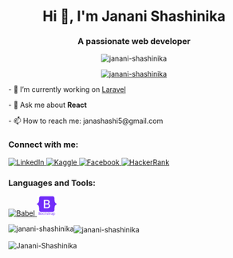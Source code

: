 <!DOCTYPE html>
<html lang="en">

<head>
    <meta charset="UTF-8">
    <meta http-equiv="X-UA-Compatible" content="IE=edge">
    <meta name="viewport" content="width=device-width, initial-scale=1.0">
    <title>Janani Shashinika - Web Developer</title>
</head>

<body>
    <h1 align="center">Hi 👋, I'm Janani Shashinika</h1>
    <h3 align="center">A passionate web developer</h3>

<p align="center">
        <img src="https://komarev.com/ghpvc/?username=janani-shashinika&label=Profile%20views&color=0e75b6&style=flat"
            alt="janani-shashinika" />
    </p>

  <p align="center">
        <a href="https://github.com/ryo-ma/github-profile-trophy">
            <img src="https://github-profile-trophy.vercel.app/?username=janani-shashinika" alt="janani-shashinika" />
        </a>
    </p>

  <p>- 🔭 I’m currently working on <a href="projects">Laravel</a></p>
    <p>- 💬 Ask me about <strong>React</strong></p>
    <p>- 📫 How to reach me: janashashi5@gmail.com</p>

  <h3>Connect with me:</h3>
    <p>
        <a href="https://linkedin.com/in/janani-shashinika" target="_blank" rel="noopener noreferrer">
            <img src="https://raw.githubusercontent.com/rahuldkjain/github-profile-readme-generator/master/src/images/icons/Social/linked-in-alt.svg"
                alt="LinkedIn" height="30" width="40" />
        </a>
        <a href="https://kaggle.com/janani-shashinika" target="_blank" rel="noopener noreferrer">
            <img src="https://raw.githubusercontent.com/rahuldkjain/github-profile-readme-generator/master/src/images/icons/Social/kaggle.svg"
                alt="Kaggle" height="30" width="40" />
        </a>
        <a href="https://fb.com/janani-shashinika" target="_blank" rel="noopener noreferrer">
            <img src="https://raw.githubusercontent.com/rahuldkjain/github-profile-readme-generator/master/src/images/icons/Social/facebook.svg"
                alt="Facebook" height="30" width="40" />
        </a>
        <a href="https://www.hackerrank.com/p.j.v.s.kariyawasam" target="_blank" rel="noopener noreferrer">
            <img src="https://raw.githubusercontent.com/rahuldkjain/github-profile-readme-generator/master/src/images/icons/Social/hackerrank.svg"
                alt="HackerRank" height="30" width="40" />
        </a>
    </p>

  <h3>Languages and Tools:</h3>
    <p>
        <a href="https://babeljs.io/" target="_blank" rel="noopener noreferrer">
            <img src="https://www.vectorlogo.zone/logos/babeljs/babeljs-icon.svg" alt="Babel" width="40" height="40" />
        </a>
        <a href="https://getbootstrap.com" target="_blank" rel="noopener noreferrer">
            <img src="https://raw.githubusercontent.com/devicons/devicon/master/icons/bootstrap/bootstrap-plain-wordmark.svg"
                alt="Bootstrap" width="40" height="40" />
        </a>
        <!-- Add more icons here -->
    </p>

  <p>
        <img align="left"
            src="https://github-readme-stats.vercel.app/api/top-langs?username=Janani-Shashinika&show_icons=true&locale=en&layout=compact"
            alt="janani-shashinika" />
    </p>

  <p>
        <img align="center" src="https://github-readme-stats.vercel.app/api?username=Janani-Shashinika&show_icons=true&locale=en"
            alt="janani-shashinika" />
    </p>

  <p>
        <img align="center" src="https://github-readme-streak-stats.herokuapp.com/?user=janani-shashinika&"
            alt="Janani-Shashinika" />
    </p>
</body>

</html>
